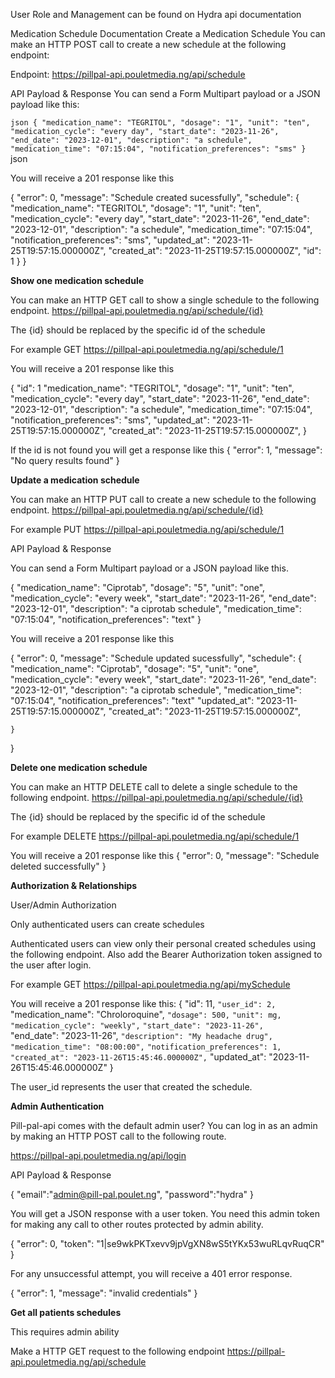 User Role and Management can be found on Hydra api documentation



Medication Schedule Documentation
Create a Medication Schedule
You can make an HTTP POST call to create a new schedule at the following endpoint:

Endpoint: https://pillpal-api.pouletmedia.ng/api/schedule

API Payload & Response
You can send a Form Multipart payload or a JSON payload like this:

``json
 {
    "medication_name": "TEGRITOL",
    "dosage": "1",
    "unit": "ten",
    "medication_cycle": "every day",
    "start_date": "2023-11-26",
    "end_date": "2023-12-01",
    "description": "a schedule",
    "medication_time": "07:15:04",
    "notification_preferences": "sms"
}
``json


You will receive a 201 response like this

{
    "error": 0,
    "message": "Schedule created sucessfully",
    "schedule": {
        "medication_name": "TEGRITOL",
        "dosage": "1",
        "unit": "ten",
        "medication_cycle": "every day",
        "start_date": "2023-11-26",
        "end_date": "2023-12-01",
        "description": "a schedule",
        "medication_time": "07:15:04",
        "notification_preferences": "sms",
        "updated_at": "2023-11-25T19:57:15.000000Z",
        "created_at": "2023-11-25T19:57:15.000000Z",
        "id": 1
    }
}


**Show one medication schedule**

You can make an HTTP GET call to show a single schedule to the following endpoint.
https://pillpal-api.pouletmedia.ng/api/schedule/{id}

The {id} should be replaced by the specific id of the schedule

For example GET https://pillpal-api.pouletmedia.ng/api/schedule/1

You will receive a 201 response like this

{
	"id": 1
        "medication_name": "TEGRITOL",
        "dosage": "1",
        "unit": "ten",
        "medication_cycle": "every day",
        "start_date": "2023-11-26",
        "end_date": "2023-12-01",
        "description": "a schedule",
        "medication_time": "07:15:04",
        "notification_preferences": "sms",
        "updated_at": "2023-11-25T19:57:15.000000Z",
        "created_at": "2023-11-25T19:57:15.000000Z",
}

If the id is not found you will get a response like this
{
    "error": 1,
    "message": "No query results found"
}


**Update a medication schedule**

You can make an HTTP PUT call to create a new schedule to the following endpoint.
https://pillpal-api.pouletmedia.ng/api/schedule/{id}

For example PUT https://pillpal-api.pouletmedia.ng/api/schedule/1

API Payload & Response

You can send a Form Multipart payload or a JSON payload like this.

 {
    "medication_name": "Ciprotab",
    "dosage": "5",
    "unit": "one",
    "medication_cycle": "every week",
    "start_date": "2023-11-26",
    "end_date": "2023-12-01",
    "description": "a ciprotab schedule",
    "medication_time": "07:15:04",
    "notification_preferences": "text"
}

You will receive a 201 response like this

{
    "error": 0,
    "message": "Schedule updated sucessfully",
    "schedule": {
        "medication_name": "Ciprotab",
        "dosage": "5",
        "unit": "one",
        "medication_cycle": "every week",
        "start_date": "2023-11-26",
        "end_date": "2023-12-01",
        "description": "a ciprotab schedule",
        "medication_time": "07:15:04",
        "notification_preferences": "text"
        "updated_at": "2023-11-25T19:57:15.000000Z",
        "created_at": "2023-11-25T19:57:15.000000Z",
        
    }
}

**Delete one medication schedule**

You can make an HTTP DELETE call to delete a single schedule to the following endpoint.
https://pillpal-api.pouletmedia.ng/api/schedule/{id}

The {id} should be replaced by the specific id of the schedule

For example DELETE https://pillpal-api.pouletmedia.ng/api/schedule/1

You will receive a 201 response like this
{
    "error": 0,
    "message": "Schedule deleted successfully"
}


**Authorization & Relationships**

User/Admin Authorization

Only authenticated users can create schedules

Authenticated users can view only their personal created schedules using the following endpoint. Also add the Bearer Authorization token assigned to the user after login.

For example GET https://pillpal-api.pouletmedia.ng/api/mySchedule

You will receive a 201 response like this:
{
   "id": 11,
   `"user_id": 2,`
   "medication_name": "Chroloroquine",
   `"dosage": 500,`
   `"unit": mg,`
   `"medication_cycle": "weekly",`
   `"start_date": "2023-11-26",`     
    "end_date": "2023-11-26",
   `"description": "My headache drug",`
   `"medication_time": "08:00:00",`
   `"notification_preferences": 1,`
   `"created_at": "2023-11-26T15:45:46.000000Z",`
    "updated_at": "2023-11-26T15:45:46.000000Z"
}

The user_id represents the user that created the schedule.


**Admin Authentication**

Pill-pal-api comes with the default admin user? You can log in as an admin by making an HTTP POST call to the following route.

https://pillpal-api.pouletmedia.ng/api/login

API Payload & Response

{ 
   "email":"admin@pill-pal.poulet.ng",
   "password":"hydra" 
}

You will get a JSON response with a user token. You need this admin token for making any call to other routes protected by admin ability.

{
"error": 0, 
"token": "1|se9wkPKTxevv9jpVgXN8wS5tYKx53wuRLqvRuqCR"
}

For any unsuccessful attempt, you will receive a 401 error response.

{
 "error": 1,
 "message": "invalid credentials"
}


**Get all patients schedules**

This requires admin ability

Make a HTTP GET request to the following endpoint https://pillpal-api.pouletmedia.ng/api/schedule




